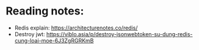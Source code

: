 # Reading notes:
- Redis explain: https://architecturenotes.co/redis/
- Destroy jwt: https://viblo.asia/p/destroy-jsonwebtoken-su-dung-redis-cung-loai-moe-6J3ZgRGRKmB